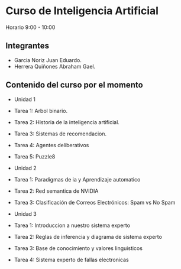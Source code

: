 # Curso de Inteligencia Artificial
Horario 9:00 - 10:00
## Integrantes

* Garcia Noriz Juan Eduardo.
* Herrera Quiñones Abraham Gael.

## Contenido del curso por el momento
* Unidad 1
* Tarea 1: Arbol binario.
* Tarea 2: Historia de la inteligencia artificial.
* Tarea 3: Sistemas de recomendacion.
* Tarea 4: Agentes deliberativos
* Tarea 5: Puzzle8

* Unidad 2
* Tarea 1: Paradigmas de ia y Aprendizaje automatico
* Tarea 2: Red semantica de NVIDIA
* Tarea 3: Clasificación de Correos Electrónicos: Spam vs No Spam

* Unidad 3
* Tarea 1: Introduccion a nuestro sistema experto
* Tarea 2: Reglas de inferencia y diagrama de sistema experto
* Tarea 3: Base de conocimiento y valores linguisticos
* Tarea 4: Sistema experto de fallas electronicas

